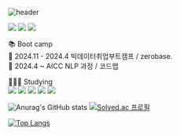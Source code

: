 ![header](https://capsule-render.vercel.app/api?type=wave&color=auto&height=300&section=header&text=capsule%20render&fontSize=90)

<a href="https://gentleken.tistory.com/" target="_blank"><img src="https://img.shields.io/badge/Tistory-8904B1?style= for-the-badge&logo=tistory&logoColor=FFFFFFF"/></a> <img src="https://img.shields.io/badge/djman8787@gmail.com-FFFFFF?style= for-the-badge&logo=gmail&logoColor=EA4335"/> <img src="https://img.shields.io/badge/Portfolio-8181F7?style= for-the-badge&logo=notion&logoColor=FFFFFF"/>     
       
📚 Boot camp      
🌱 2024.11 - 2024.4 빅데이터취업부트캠프 / zerobase.        
🌱 2024.4 ~ AICC NLP 과정 / 코드랩        

👨🏻‍💻 Studying     
 <img src="https://img.shields.io/badge/Python-3776AB?style= for-the-badge&logo=python&logoColor=FFFFFF"/> <img src="https://img.shields.io/badge/C++-00599C?style= for-the-badge&logo=cplusplus&logoColor=FFFFFF"/> <img src="https://img.shields.io/badge/Kotlin-7F52FF?style= for-the-badge&logo=kotlin&logoColor=FFFFFF"/> <img src="https://img.shields.io/badge/Swift-F05138?style= for-the-badge&logo=swift&logoColor=FFFFFF"/> <img src="https://img.shields.io/badge/Java-000000?style= for-the-badge&logo=openjdk&logoColor=FFFFFF"/>



<!--
**Worldofgentleken/Worldofgentleken** is a ✨ _special_ ✨ repository because its `README.md` (this file) appears on your GitHub profile.

Here are some ideas to get you started:

- 🔭 I’m currently working on ...
- 🌱 I’m currently learning ...
- 👯 I’m looking to collaborate on ...
- 🤔 I’m looking for help with ...
- 💬 Ask me about ...
- 📫 How to reach me: ...
- 😄 Pronouns: ...
- ⚡ Fun fact: ...
-->
![Anurag's GitHub stats](https://github-readme-stats.vercel.app/api?username=Worldofgentleken&show_icons=true&theme=ambient_gradient) [![Solved.ac
프로필](http://mazassumnida.wtf/api/v2/generate_badge?boj=djman8787)](https://solved.ac/djman8787)

[![Top Langs](https://github-readme-stats.vercel.app/api/top-langs/?username=Worldofgentleken&layout=donut)](https://github.com/Worldofgentleken/github-readme-stats)
